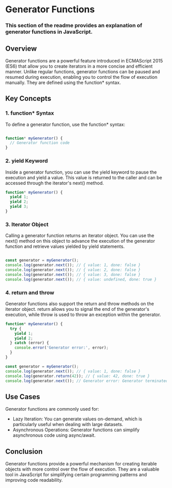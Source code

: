 # Generator Functions

### This section of the readme provides an explanation of generator functions in JavaScript.
## Overview

Generator functions are a powerful feature introduced in ECMAScript 2015 (ES6) that allow you to create iterators in a more concise and efficient manner. Unlike regular functions, generator functions can be paused and resumed during execution, enabling you to control the flow of execution manually. They are defined using the function* syntax.
## Key Concepts

### 1. function* Syntax

To define a generator function, use the function* syntax:

```js

function* myGenerator() {
  // Generator function code
}
```

### 2. yield Keyword

Inside a generator function, you can use the yield keyword to pause the execution and yield a value. This value is returned to the caller and can be accessed through the iterator's next() method.

```js
function* myGenerator() {
  yield 1;
  yield 2;
  yield 3;
}
```

### 3. Iterator Object

Calling a generator function returns an iterator object. You can use the next() method on this object to advance the execution of the generator function and retrieve values yielded by yield statements.

```js

const generator = myGenerator();
console.log(generator.next()); // { value: 1, done: false }
console.log(generator.next()); // { value: 2, done: false }
console.log(generator.next()); // { value: 3, done: false }
console.log(generator.next()); // { value: undefined, done: true }
```

### 4. return and throw

Generator functions also support the return and throw methods on the iterator object. return allows you to signal the end of the generator's execution, while throw is used to throw an exception within the generator.

```js
function* myGenerator() {
  try {
    yield 1;
    yield 2;
  } catch (error) {
    console.error('Generator error:', error);
  }
}

const generator = myGenerator();
console.log(generator.next()); // { value: 1, done: false }
console.log(generator.return(42)); // { value: 42, done: true }
console.log(generator.next()); // Generator error: Generator terminated
```

## Use Cases

Generator functions are commonly used for:

* Lazy Iteration: You can generate values on-demand, which is particularly useful when dealing with large datasets.
* Asynchronous Operations: Generator functions can simplify asynchronous code using async/await.

## Conclusion

Generator functions provide a powerful mechanism for creating iterable objects with more control over the flow of execution. They are a valuable tool in JavaScript for simplifying certain programming patterns and improving code readability.
